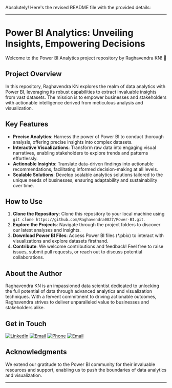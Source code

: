 Absolutely! Here's the revised README file with the provided details:

---

# Power BI Analytics: Unveiling Insights, Empowering Decisions

Welcome to the Power BI Analytics project repository by Raghavendra KN! 🚀

## Project Overview

In this repository, Raghavendra KN explores the realm of data analytics with Power BI, leveraging its robust capabilities to extract invaluable insights from vast datasets. The mission is to empower businesses and stakeholders with actionable intelligence derived from meticulous analysis and visualization.

## Key Features

- **Precise Analytics**: Harness the power of Power BI to conduct thorough analysis, offering precise insights into complex datasets.
- **Interactive Visualizations**: Transform raw data into engaging visual narratives, enabling stakeholders to explore trends and patterns effortlessly.
- **Actionable Insights**: Translate data-driven findings into actionable recommendations, facilitating informed decision-making at all levels.
- **Scalable Solutions**: Develop scalable analytics solutions tailored to the unique needs of businesses, ensuring adaptability and sustainability over time.

## How to Use

1. **Clone the Repository**: Clone this repository to your local machine using `git clone https://github.com/Raghavendra0827/Power-BI.git`.
2. **Explore the Projects**: Navigate through the project folders to discover our latest analyses and insights.
3. **Download Power BI Files**: Access Power BI files (*.pbix) to interact with visualizations and explore datasets firsthand.
4. **Contribute**: We welcome contributions and feedback! Feel free to raise issues, submit pull requests, or reach out to discuss potential collaborations.

## About the Author

Raghavendra KN is an impassioned data scientist dedicated to unlocking the full potential of data through advanced analytics and visualization techniques. With a fervent commitment to driving actionable outcomes, Raghavendra strives to deliver unparalleled value to businesses and stakeholders alike.

## Get in Touch

[![LinkedIn](https://img.shields.io/badge/LinkedIn-0077B5?style=for-the-badge&logo=linkedin&logoColor=white)](www.linkedin.com/in/raghavendra-k-n-612553250)
[![Email](https://img.shields.io/badge/Email-raghavendrakn076%40gmail.com-ff69b4?style=for-the-badge&logo=gmail&logoColor=white)](mailto:raghavendrakn076@gmail.com)
[![Phone](https://img.shields.io/badge/Phone-%2B91%209353888374-ff69b4?style=for-the-badge&logo=phone&logoColor=white)](tel:+919353888374)
[![Email](https://img.shields.io/badge/Email-raghavendrakn076%40gmail.com-ff69b4?style=for-the-badge&logo=gmail&logoColor=white)](mailto:raghavendrakn076@gmail.com)

## Acknowledgments

We extend our gratitude to the Power BI community for their invaluable resources and support, enabling us to push the boundaries of data analytics and visualization.

---
